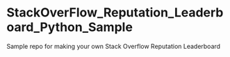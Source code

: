 # StackOverFlow_Reputation_Leaderboard_Python_Sample
Sample repo for making your own Stack Overflow Reputation Leaderboard
